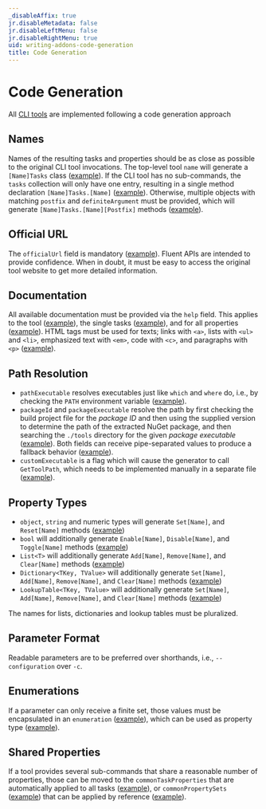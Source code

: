 ```yaml
---
_disableAffix: true
jr.disableMetadata: false
jr.disableLeftMenu: false
jr.disableRightMenu: true
uid: writing-addons-code-generation
title: Code Generation
---
```


# Code Generation

All [CLI tools](../authoring-builds/cli-tools.md) are implemented following a code generation approach

## Names

Names of the resulting tasks and properties should be as close as possible to the original CLI tool invocations. The top-level tool `name` will generate a `[Name]Tasks` class ([example](https://github.com/nuke-build/common/blob/develop/build/specifications/EntityFramework.json#L6)). If the CLI tool has no sub-commands, the `tasks` collection will only have one entry, resulting in a single method declaration `[Name]Tasks.[Name]` ([example](https://github.com/nuke-build/common/blob/develop/build/specifications/MSpec.json#L11-L105)). Otherwise, multiple objects with matching `postfix` and `definiteArgument` must be provided, which will generate `[Name]Tasks.[Name][Postfix]` methods ([example](https://github.com/nuke-build/common/blob/develop/build/specifications/EntityFramework.json#L53-L64)).

## Official URL

The `officialUrl` field is mandatory ([example](https://github.com/nuke-build/common/blob/develop/build/specifications/NuGet.json#L10)). Fluent APIs are intended to provide confidence. When in doubt, it must be easy to access the original tool website to get more detailed information.

## Documentation

All available documentation must be provided via the `help` field. This applies to the tool ([example](https://github.com/nuke-build/common/blob/develop/build/specifications/Npm.json#L9)), the single tasks ([example](https://github.com/nuke-build/common/blob/develop/build/specifications/Npm.json#L13)), and for all properties ([example](https://github.com/nuke-build/common/blob/develop/build/specifications/Npm.json#L22)). HTML tags must be used for texts; links with `<a>`, lists with `<ul>` and `<li>`, emphasized text with `<em>`, code with `<c>`, and paragraphs with `<p>` ([example](https://github.com/nuke-build/common/blob/develop/build/specifications/DotNet.json#L125)).

## Path Resolution

- `pathExecutable` resolves executables just like `which` and `where` do, i.e., by checking the `PATH` environment variable ([example](https://github.com/nuke-build/common/blob/develop/build/specifications/Git.json#L6)).
- `packageId` and `packageExecutable` resolve the path by first checking the build project file for the _package ID_ and then using the supplied version to determine the path of the extracted NuGet package, and then searching the `./tools` directory for the given _package executable_ ([example](https://github.com/nuke-build/common/blob/develop/build/specifications/DotCover.json#L9-L10)). Both fields can receive pipe-separated values to produce a fallback behavior ([example](https://github.com/nuke-build/common/blob/develop/build/specifications/GitVersion.json#L10-L11)).
- `customExecutable` is a flag which will cause the generator to call `GetToolPath`, which needs to be implemented manually in a separate file ([example](https://github.com/nuke-build/common/blob/develop/build/specifications/MSBuild.json#L9)).

## Property Types

- `object`, `string` and numeric types will generate `Set[Name]`, and `Reset[Name]` methods ([example](https://github.com/nuke-build/common/blob/develop/build/specifications/DotNet.json#L37-L42))
- `bool` will additionally generate `Enable[Name]`, `Disable[Name]`, and `Toggle[Name]` methods ([example](https://github.com/nuke-build/common/blob/develop/build/specifications/DotNet.json#L79-L84))
- `List<T>` will additionally generate `Add[Name]`, `Remove[Name]`, and `Clear[Name]` methods ([example](https://github.com/nuke-build/common/blob/develop/build/specifications/DotNet.json#L562-L567))
- `Dictionary<TKey, TValue>` will additionally generate `Set[Name]`, `Add[Name]`, `Remove[Name]`, and `Clear[Name]` methods ([example](https://github.com/nuke-build/common/blob/develop/build/specifications/DotNet.json#L695-L805))
- `LookupTable<TKey, TValue>` will additionally generate `Set[Name]`, `Add[Name]`, `Remove[Name]`, and `Clear[Name]` methods ([example](https://github.com/nuke-build/common/blob/develop/build/specifications/Xunit.json#L16-L22))

The names for lists, dictionaries and lookup tables must be pluralized.

## Parameter Format

Readable parameters are to be preferred over shorthands, i.e., `--configuration` over `-c`.

## Enumerations

If a parameter can only receive a finite set, those values must be encapsulated in an `enumeration` ([example](https://github.com/nuke-build/common/blob/develop/build/specifications/ReportGenerator.json#L85-L118)), which can be used as property type ([example](https://github.com/nuke-build/common/blob/develop/build/specifications/Xunit.json#L145-L151)).

## Shared Properties

If a tool provides several sub-commands that share a reasonable number of properties, those can be moved to the `commonTaskProperties` that are automatically applied to all tasks ([example](https://github.com/nuke-build/common/blob/develop/build/specifications/Paket.json#L290-L315)), or `commonPropertySets` ([example](https://github.com/nuke-build/common/blob/develop/build/specifications/DotNet.json#L876-L883)) that can be applied by reference ([example](https://github.com/nuke-build/common/blob/develop/build/specifications/DotNet.json#L24-L27)).
